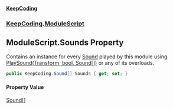 #### [KeepCoding](index.md 'index')
### [KeepCoding](KeepCoding.md 'KeepCoding').[ModuleScript](ModuleScript.md 'KeepCoding.ModuleScript')
## ModuleScript.Sounds Property
Contains an instance for every [Sound](Sound.md 'KeepCoding.Sound') played by this module using [PlaySound(Transform, bool, Sound[])](ModuleScript.PlaySound.Eo7fMZRxz07dxI+QmUMs9w.md 'KeepCoding.ModuleScript.PlaySound(Transform, bool, KeepCoding.Sound[])') or any of its overloads.  
```csharp
public KeepCoding.Sound[] Sounds { get; set; }
```
#### Property Value
[Sound](Sound.md 'KeepCoding.Sound')[[]](https://docs.microsoft.com/en-us/dotnet/api/System.Array 'System.Array')
